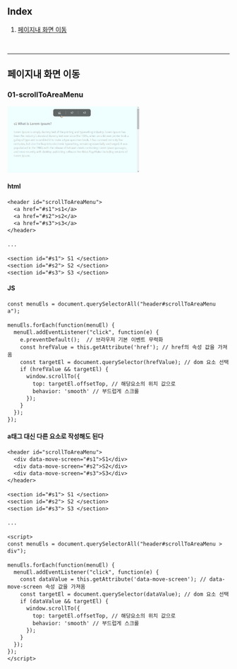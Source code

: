 

## Index

1. [페이지내 화면 이동](#페이지내-화면-이동)

<br>

---------------------------------------------------
## 페이지내 화면 이동
### 01-scrollToAreaMenu

<img src="./img/01-scrollToAreaMenu.gif" style="height:150px;">

#### html
```
<header id="scrollToAreaMenu">
  <a href="#s1">s1</a>
  <a href="#s2">s2</a>
  <a href="#s3">s3</a>
</header>

... 

<section id="#s1"> S1 </section>
<section id="#s2"> S2 </section>
<section id="#s3"> S3 </section>
```

#### JS
```
const menuEls = document.querySelectorAll("header#scrollToAreaMenu a");

menuEls.forEach(function(menuEl) {
  menuEl.addEventListener("click", function(e) {
    e.preventDefault();  // 브라우저 기본 이벤트 무력화
    const hrefValue = this.getAttribute('href'); // href의 속성 값을 가져옴
    const targetEl = document.querySelector(hrefValue); // dom 요소 선택
    if (hrefValue && targetEl) {
      window.scrollTo({ 
        top: targetEl.offsetTop, // 해당요소의 위치 값으로
        behavior: 'smooth' // 부드럽게 스크롤
      });
    }
  });
});
```

#### a태그 대신 다른 요소로 작성해도 된다
```
<header id="scrollToAreaMenu">
  <div data-move-screen="#s1">S1</div>
  <div data-move-screen="#s2">S2</div>
  <div data-move-screen="#s3">S3</div>
</header>

<section id="#s1"> S1 </section>
<section id="#s2"> S2 </section>
<section id="#s3"> S3 </section>

...

<script>
const menuEls = document.querySelectorAll("header#scrollToAreaMenu > div");

menuEls.forEach(function(menuEl) {
  menuEl.addEventListener("click", function(e) {
    const dataValue = this.getAttribute('data-move-screen'); // data-move-screen 속성 값을 가져옴
    const targetEl = document.querySelector(dataValue); // dom 요소 선택
    if (dataValue && targetEl) {
      window.scrollTo({ 
        top: targetEl.offsetTop, // 해당요소의 위치 값으로
        behavior: 'smooth' // 부드럽게 스크롤
      });
    }
  });
});
</script>
```
<br>

